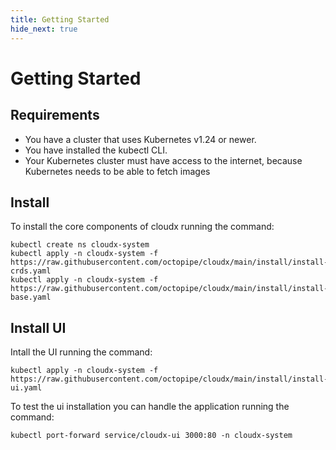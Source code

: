 ```yaml
---
title: Getting Started
hide_next: true
---
```


# Getting Started

## Requirements

- You have a cluster that uses Kubernetes v1.24 or newer.
- You have installed the kubectl CLI.
- Your Kubernetes cluster must have access to the internet, because Kubernetes needs to be able to fetch images

## Install

To install the core components of cloudx running the command:
```
kubectl create ns cloudx-system
kubectl apply -n cloudx-system -f https://raw.githubusercontent.com/octopipe/cloudx/main/install/install-crds.yaml
kubectl apply -n cloudx-system -f https://raw.githubusercontent.com/octopipe/cloudx/main/install/install-base.yaml
```

## Install UI
Intall the UI running the command:
```
kubectl apply -n cloudx-system -f https://raw.githubusercontent.com/octopipe/cloudx/main/install/install-ui.yaml
```

To test the ui installation you can handle the application running the command:

```
kubectl port-forward service/cloudx-ui 3000:80 -n cloudx-system
```
